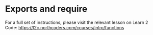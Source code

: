 # Exports and require

For a full set of instructions, please visit the relevant lesson on Learn 2 Code: https://l2c.northcoders.com/courses/intro/functions